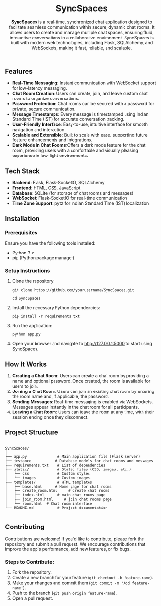 <header>
  <h1>SyncSpaces</h1>
  <p><strong>SyncSpaces</strong> is a real-time, synchronized chat application designed to facilitate seamless communication within secure, dynamic chat rooms. It allows users to create and manage multiple chat spaces, ensuring fluid, interactive conversations in a collaborative environment. SyncSpaces is built with modern web technologies, including Flask, SQLAlchemy, and WebSockets, making it fast, reliable, and scalable.</p>
</header>

<section id="features">
<h2>Features</h2>
<ul>
<li><strong>Real-Time Messaging</strong>: Instant communication with WebSocket support for low-latency messaging.</li>
<li><strong>Chat Room Creation</strong>: Users can create, join, and leave custom chat rooms to organize conversations.</li>
<li><strong>Password Protection</strong>: Chat rooms can be secured with a password for private, secure communication.</li>
<li><strong>Message Timestamps</strong>: Every message is timestamped using Indian Standard Time (IST) for accurate conversation tracking.</li>
<li><strong>User-Friendly Interface</strong>: Easy-to-use, intuitive interface for smooth navigation and interaction.</li>
<li><strong>Scalable and Extensible</strong>: Built to scale with ease, supporting future feature enhancements and integrations.</li>
<li><strong>Dark Mode in Chat Rooms</strong>:Offers a dark mode feature for the chat room, providing users with a comfortable and visually pleasing experience in low-light environments.
</li>
</ul>
</section>

<section id="tech-stack">
  <h2>Tech Stack</h2>
  <ul>
      <li><strong>Backend</strong>: Flask, Flask-SocketIO, SQLAlchemy</li>
      <li><strong>Frontend</strong>: HTML, CSS, JavaScript</li>
      <li><strong>Database</strong>: SQLite (for storage of chat rooms and messages)</li>
      <li><strong>WebSocket</strong>: Flask-SocketIO for real-time communication</li>
      <li><strong>Time Zone Support</strong>: pytz for Indian Standard Time (IST) localization</li>
  </ul>
</section>

<section id="installation">
  <h2>Installation</h2>
  <h3>Prerequisites</h3>
  <p>Ensure you have the following tools installed:</p>
  <ul>
      <li>Python 3.x</li>
      <li>pip (Python package manager)</li>
  </ul>
  <h3>Setup Instructions</h3>
  <ol>
      <li>Clone the repository:</li>
      <pre><code>git clone https://github.com/yourusername/SyncSpaces.git</code></pre>
      <pre><code>cd SyncSpaces</code></pre>
      <li>Install the necessary Python dependencies:</li>
      <pre><code>pip install -r requirements.txt</code></pre>
      <li>Run the application:</li>
      <pre><code>python app.py</code></pre>
      <li>Open your browser and navigate to <a href="http://127.0.0.1:5000" target="_blank">http://127.0.0.1:5000</a> to start using SyncSpaces.</li>
  </ol>
</section>

<section id="how-it-works">
  <h2>How It Works</h2>
  <ol>
      <li><strong>Creating a Chat Room</strong>: Users can create a chat room by providing a name and optional password. Once created, the room is available for users to join.</li>
      <li><strong>Joining a Chat Room</strong>: Users can join an existing chat room by entering the room name and, if applicable, the password.</li>
      <li><strong>Sending Messages</strong>: Real-time messaging is enabled via WebSockets. Messages appear instantly in the chat room for all participants.</li>
      <li><strong>Leaving a Chat Room</strong>: Users can leave the room at any time, with their session ending once they disconnect.</li>
  </ol>
</section>

<section id="project-structure">
  <h2>Project Structure</h2>
  <pre><code>
SyncSpaces/
│
├── app.py              # Main application file (Flask server)
├── instance           # Database models for chat rooms and messages
├── requirements.txt    # List of dependencies
├── static/             # Static files (CSS, images, etc.)
│   └── css             # Custom styles
│   └── images          # Custom images 
├── templates/          # HTML templates
│   ├── base.html      # Home page for chat rooms
│   ├── create_room.html     # create chat rooms
│   ├── index.html      # main chat rooms page 
│   ├── join_room.html     # join chat rooms page 
│   └── room.html  # Chat room interface
└── README.md           # Project documentation
  </code></pre>
</section>

<section id="contributing">
  <h2>Contributing</h2>
  <p>Contributions are welcome! If you'd like to contribute, please fork the repository and submit a pull request. We encourage contributions that improve the app's performance, add new features, or fix bugs.</p>
  <h3>Steps to Contribute:</h3>
  <ol>
      <li>Fork the repository.</li>
      <li>Create a new branch for your feature (<code>git checkout -b feature-name</code>).</li>
      <li>Make your changes and commit them (<code>git commit -m 'Add feature-name'</code>).</li>
      <li>Push to the branch (<code>git push origin feature-name</code>).</li>
      <li>Open a pull request.</li>
  </ol>
</section>

